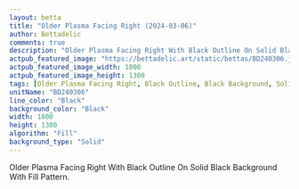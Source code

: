 ```yaml
---
layout: betta
title: "Older Plasma Facing Right (2024-03-06)"
author: Bettadelic
comments: true
description: "Older Plasma Facing Right With Black Outline On Solid Black Background With Fill Pattern."
actpub_featured_image: "https://bettadelic.art/static/bettas/BD240306.jpg"
actpub_featured_image_width: 1800
actpub_featured_image_height: 1300
tags: [Older Plasma Facing Right, Black Outline, Black Background, Solid Background Pattern, Fill Pattern, March 2024]
unitName: "BD240306"
line_color: "Black"
background_color: "Black"
width: 1800
height: 1300
algorithm: "Fill"
background_type: "Solid"
---
```


Older Plasma Facing Right With Black Outline On Solid Black Background With Fill Pattern.

